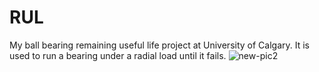 # RUL
My ball bearing remaining useful life project at University of Calgary.
It is used to run a bearing under a radial load until it fails.
![new-pic2](https://user-images.githubusercontent.com/74108898/236718494-da823525-4d91-4d15-9319-4f4af6db2b5b.jpg)
